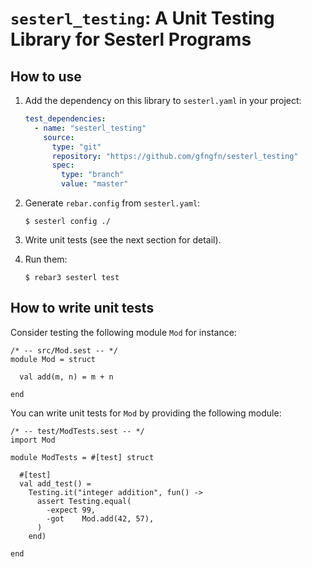 
# `sesterl_testing`: A Unit Testing Library for Sesterl Programs

## How to use

1. Add the dependency on this library to `sesterl.yaml` in your project:

   ```yaml
   test_dependencies:
     - name: "sesterl_testing"
       source:
         type: "git"
         repository: "https://github.com/gfngfn/sesterl_testing"
         spec:
           type: "branch"
           value: "master"
   ```

2. Generate `rebar.config` from `sesterl.yaml`:

   ```console
   $ sesterl config ./
   ```

3. Write unit tests (see the next section for detail).

4. Run them:

   ```console
   $ rebar3 sesterl test
   ```


## How to write unit tests

Consider testing the following module `Mod` for instance:

```
/* -- src/Mod.sest -- */
module Mod = struct

  val add(m, n) = m + n

end
```

You can write unit tests for `Mod` by providing the following module:

```
/* -- test/ModTests.sest -- */
import Mod

module ModTests = #[test] struct

  #[test]
  val add_test() =
    Testing.it("integer addition", fun() ->
      assert Testing.equal(
        -expect 99,
        -got    Mod.add(42, 57),
      )
    end)

end
```
